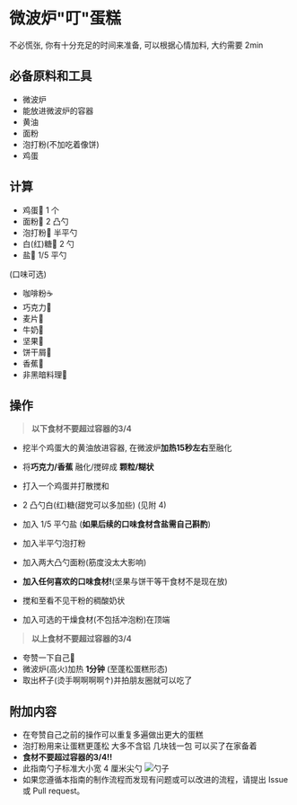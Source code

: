 # 微波炉"叮"蛋糕

不必慌张, 你有十分充足的时间来准备, 可以根据心情加料, 大约需要 2min

## 必备原料和工具
- 微波炉
- 能放进微波炉的容器
- 黄油
- 面粉
- 泡打粉(不加吃着像饼)
- 鸡蛋

## 计算

- 鸡蛋🥚 1 个
- 面粉🍚 2 凸勺
- 泡打粉🍚 半平勺
- 白(红)糖🍬 2 勺
- 盐🧂 1/5 平勺

(口味可选)
- 咖啡粉☕
- 巧克力🍫
- 麦片🍿
- 牛奶🥛
- 坚果🥜
- 饼干屑🍪
- 香蕉🍌
- 非黑暗料理🍆

## 操作

> **以下食材不要超过容器的3/4**
- 挖半个鸡蛋大的黄油放进容器, 在微波炉**加热15秒左右**至融化
- 将**巧克力/香蕉** 融化/搅碎成 **颗粒/糊状**
- 打入一个鸡蛋并打散搅和
- 2 凸勺白(红)糖(甜党可以多加些) (见附 4)
- 加入 1/5 平勺盐 (**如果后续的口味食材含盐需自己斟酌**)
- 加入半平勺泡打粉
- 加入两大凸勺面粉(筋度没太大影响)

- **加入任何喜欢的口味食材!**(坚果与饼干等干食材不是现在放)

- 搅和至看不见干粉的稠酸奶状
- 加入可选的干燥食材(不包括冲泡粉)在顶端
> **以上食材不要超过容器的3/4**

- 夸赞一下自己🥰
- 微波炉(高火)加热 **1分钟** (至蓬松蛋糕形态)
- 取出杯子(烫手啊啊啊啊↑)并拍朋友圈就可以吃了

## 附加内容

- 在夸赞自己之前的操作可以重复多遍做出更大的蛋糕
- 泡打粉用来让蛋糕更蓬松 大多不含铝 几块钱一包 可以买了在家备着
- **食材不要超过容器的3/4!!**
- 此指南勺子标准大小宽 4 厘米尖勺 
![勺子](./3.8cm_spoon.jpg)
- 如果您遵循本指南的制作流程而发现有问题或可以改进的流程，请提出 Issue 或 Pull request。

